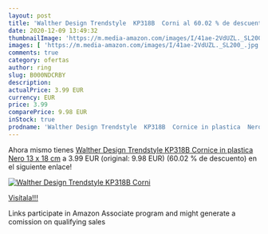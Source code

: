 ```yaml
---
layout: post
title: 'Walther Design Trendstyle  KP318B  Corni al 60.02 % de descuento'
date: 2020-12-09 13:49:32
thumbnailImage: 'https://m.media-amazon.com/images/I/41ae-2VdUZL._SL200_.jpg'
images: [ 'https://m.media-amazon.com/images/I/41ae-2VdUZL._SL200_.jpg' ]
comments: true
category: ofertas
author: ring
slug: B000NDCRBY
description:
actualPrice: 3.99 EUR
currency: EUR
price: 3.99
comparePrice: 9.98 EUR
inStock: true
prodname: 'Walther Design Trendstyle  KP318B  Cornice in plastica  Nero  13 x 18 cm'
---
```


Ahora mismo tienes [Walther Design Trendstyle  KP318B  Cornice in plastica  Nero  13 x 18 cm](https://www.amazon.it/dp/B000NDCRBY/?tag=tolees00-21) a 3.99 EUR (original: 9.98 EUR) (60.02 %  de descuento) en el siguiente enlace!

[![Walther Design Trendstyle  KP318B  Corni](https://m.media-amazon.com/images/I/41ae-2VdUZL._SL200_.jpg)](https://www.amazon.it/dp/B000NDCRBY/?tag=tolees00-21)

[Visítala!!!](https://www.amazon.it/dp/B000NDCRBY/?tag=tolees00-21)

Links participate in Amazon Associate program and might generate a comission on qualifying sales
